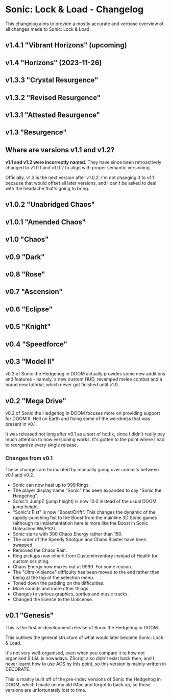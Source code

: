 # Sonic: Lock & Load - Changelog

This changelog aims to provide a mostly accurate and verbose overview of all
changes made to Sonic: Lock & Load.

## v1.4.1 "Vibrant Horizons" (upcoming)

## v1.4 "Horizons" (2023-11-26)

## v1.3.3 "Crystal Resurgence"

## v1.3.2 "Revised Resurgence"

## v1.3.1 "Attested Resurgence"

## v1.3 "Resurgence"

## Where are versions v1.1 and v1.2?

**v1.1 and v1.2 were incorrectly named.** They have since been retroactively
changed to v1.0.1 and v1.0.2 to align with proper semantic versioning.

Officially, v1.3 is the next version after v1.0.2. I'm not changing it to v1.1
because that would offset all later versions, and I can't be asked to deal with
the headache that's going to bring.

## v1.0.2 "Unabridged Chaos"

## v1.0.1 "Amended Chaos"

## v1.0 "Chaos"

## v0.9 "Dark"

## v0.8 "Rose"

## v0.7 "Ascension"

## v0.6 "Eclipse"

## v0.5 "Knight"

## v0.4 "Speedforce"

## v0.3 "Model II"

v0.3 of Sonic the Hedgehog in DOOM actually provides some new additions and
features - namely, a new custom HUD, revamped melee combat and a brand new
tutorial, which never got finished until v1.0.

## v0.2 "Mega Drive"

v0.2 of Sonic the Hedgehog in DOOM focuses more on providing support for DOOM
II: Hell on Earth and fixing some of the weirdness that was present in v0.1.

It was released not long after v0.1 as a sort of hotfix, since I didn't really
pay much attention to how versioning works. It's gotten to the point where I
had to reorganise every single release.

### Changes from v0.1

These changes are formulated by manually going over commits between v0.1 and
v0.2.

* Sonic can now heal up to 999 Rings.
* The player display name "Sonic" has been expanded to say "Sonic the Hedgehog".
* Sonic's JumpZ (jump height) is now 10.0 instead of the usual DOOM jump height.
* "Sonic's Fist" is now "Boost/Drift". This changes the dynamic of the rapidly-punching
fist to the Boost from the mainline 3D Sonic games (although its implementation here
is more like the Boost in Sonic Unleashed Wii/PS2).
* Sonic starts with 300 Chaos Energy rather than 150.
* The order of the Speedy Shotgun and Chaos Blaster have been swapped.
* Removed the Chaos Rain.
* Ring pickups now inherit from CustomInventory instead of Health for custom
scripting.
* Chaos Energy now maxes out at 9999. For some reason.
* The "Ultra-Violence" difficulty has been moved to the end rather than being
at the top of the selection menu.
* Toned down the padding on the difficulties.
* More sounds and more other things.
* Changes to various graphics, sprites and music tracks.
* Changed the licence to the Unlicense.

## v0.1 "Genesis"

This is the first in-development release of Sonic the Hedgehog in DOOM.

This outlines the general structure of what would later become Sonic: Lock &
Load.

It's not very well-organised, even when you compare it to how not organised
S:L&L is nowadays. ZScript also didn't exist back then, and I never learnt
how to use ACS by this point, so this version is mainly written in DECORATE.

This is mainly built off of the pre-indev versions of Sonic the Hedgehog in
DOOM, which I made on my old iMac and forgot to back up, so those versions are
unfortunately lost to time.
